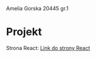 Amelia Gorska 20445 gr.1


# Projekt

Strona React: [Link do strony React](https://gurska10028.github.io/GorskaAmeliaLabJS/react-app/public)



